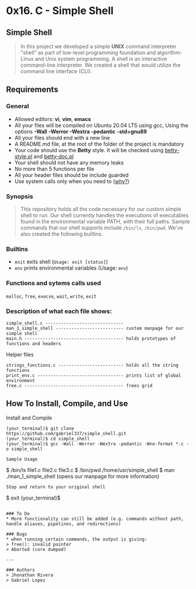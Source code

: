 # 0x16. C - Simple Shell

## Simple Shell
> In this project we developed a simple **UNIX** command interpreter "shell" as part of low-level programming foundation and algorithm-Linux and Unix system programming.
> A shell is an interactive command-line interpreter. We created a shell that would utilize the command line
> interface (CLI).

## Requirements

### General

+ Allowed editors: **vi**, **vim**, **emacs**
+ All your files will be compiled on Ubuntu 20.04 LTS using gcc, Using the options **-Wall** **-Werror** **-Wextra** **-pedantic** **-std=gnu89**
+ All your files should end with a new line
+ A README.md file, at the root of the folder of the project is mandatory
+ Your code should use the **Betty** style. It will be checked using [betty-style.pl](https://github.com/holbertonschool/Betty/blob/master/betty-style.pl) and [betty-doc.pl](https://github.com/holbertonschool/Betty/blob/master/betty-doc.pl)
+ Your shell should not have any memory leaks
+ No more than 5 functions per file
+ All your header files should be include guarded
+ Use system calls only when you need to ([why?](https://www.quora.com/Why-are-system-calls-expensive-in-operating-systems))


### Synopsis
> This repository holds all the code necessary for our custom simple shell to run.
> Our shell currently handles the executions of executables found in the
> environmental variable PATH, with their full paths. Sample commands
> that our shell supports include  ```/bin/ls```, ```/bin/pwd```. We've also created the following builtins.

### Builtins
* ```exit``` exits shell (```Usage: exit [status]```)
* ```env``` prints environmental variables (Usage: ```env```)

### Functions and sytems calls used
```malloc```, ```free```, ```execve```, ```wait```, ```write```, ```exit```

### Description of what each file shows:
```
simple_shell.c ------------------------------
man_1_simple_shell -------------------------- custom manpage for our simple shell
main.h -------------------------------------- holds prototypes of functions and headers
```
Helper files
```
strings_functions.c ------------------------- holds all the string functions
print_env.c --------------------------------- prints list of global environment
free.c -------------------------------------- frees grid
```
## How To Install, Compile, and Use
Install and Compile
```
(your_terminal)$ git clone https://github.com/gabriel337/simple_shell.git
(your_terminal)$ cd simple_shell
(your_terminal)$ gcc -Wall -Werror -Wextra -pedantic -Wno-format *.c -o simple_shell

Sample Usage
```
$ /bin/ls
 file1.c  file2.c file3.c
$ /bin/pwd
/home/usr/simple_shell
$ man ./man_1_simple_shell (opens our manpage for more information)
```
Stop and return to your original shell
```
$ exit
(your_terminal)$
```

### To Do
* More functionality can still be added (e.g. commands without path, handle aliases, pipelines, and redirections)

### Bugs
* when running certain commands, the output is giving:
> free(): invalid pointer
> Aborted (core dumped)

---

### Authors
> Jhonathan Rivera
> Gabriel Lopez

